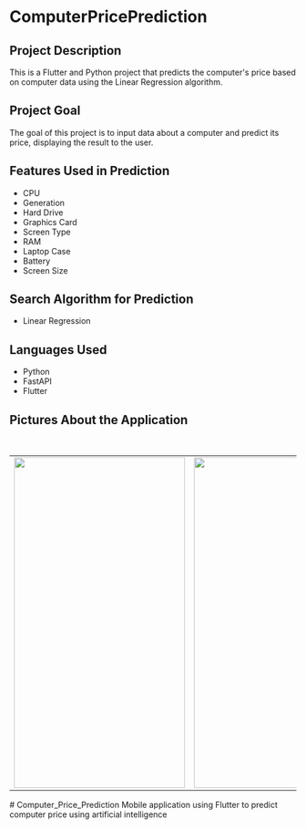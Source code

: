 # ComputerPricePrediction

## Project Description
This is a Flutter and Python project that predicts the computer's price based on computer data using the Linear Regression algorithm.

## Project Goal
The goal of this project is to input data about a computer and predict its price, displaying the result to the user.

## Features Used in Prediction
- CPU
- Generation
- Hard Drive
- Graphics Card
- Screen Type
- RAM
- Laptop Case
- Battery
- Screen Size

## Search Algorithm for Prediction
- Linear Regression

## Languages Used
- Python
- FastAPI
- Flutter

## Pictures About the Application



<table>
  <tr>
    <td><img src="https://github.com/AlDali-Ahmad/Computer_Price_Prediction/assets/120606527/13bc015d-292c-49e9-863d-478152100e90" width="300" height="580"></td>
    <td><img src="https://github.com/abdullahAl-Houssein/ComputerPricePrediction/assets/93677750/7358b501-a5f1-4946-8af2-7e7dea019e0e" width="300" height="580"></td>
    <td><img src="https://github.com/abdullahAl-Houssein/ComputerPricePrediction/assets/93677750/a993f98e-471f-441b-a59c-a19688089b99" width="300" height="580"></td>
  </tr>
</table># Computer_Price_Prediction
Mobile application using Flutter to predict computer price using artificial intelligence
